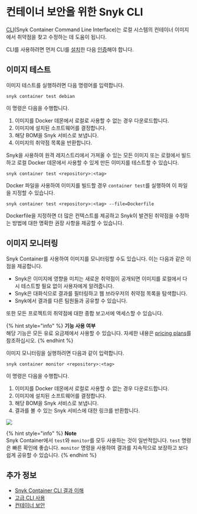 # 컨테이너 보안을 위한 Snyk CLI

[CLI](../../../features/snyk-cli/)(Snyk Container Command Line Interface)는 로컬 시스템의 컨테이너 이미지에서 취약점을 찾고 수정하는 데 도움이 됩니다.

CLI를 사용하려면 먼저 CLI를 [설치](../../../features/snyk-cli/install-the-snyk-cli/)한 다음 [인증](../../../features/snyk-cli/commands/auth.md)해야 합니다.

## 이미지 테스트

이미지 테스트를 실행하려면 다음 명령어를 입력합니다.

```
snyk container test debian
```

이 명령은 다음을 수행합니다.

1. 이미지를 Docker 데몬에서 로컬로 사용할 수 없는 경우 다운로드합니다.
2. 이미지에 설치된 소프트웨어를 결정합니다.
3. 해당 BOM을 Snyk 서비스로 보냅니다.
4. 이미지의 취약점 목록을 반환합니다.

Snyk을 사용하여 원격 레지스트리에서 가져올 수 있는 모든 이미지 또는 로컬에서 빌드하고 로컬 Docker 데몬에서 사용할 수 있게 만든 이미지를 테스트할 수 있습니다.

```
snyk container test <repository>:<tag>
```

Docker 파일을 사용하여 이미지를 빌드할 경우 `container test`를 실행하여 이 파일을 지정할 수 있습니다.

```
snyk container test <repository>:<tag> --file=Dockerfile
```

Dockerfile을 지정하면 더 많은 컨텍스트를 제공하고 Snyk이 발견된 취약점을 수정하는 방법에 대한 명확한 권장 사항을 제공할 수 있습니다.

## 이미지 모니터링

Snyk Container를 사용하여 이미지를 모니터링할 수도 있습니다. 이는 다음과 같은 이점을 제공합니다.

* Snyk은 이미지에 영향을 미치는 새로운 취약점이 공개되면 이미지를 로컬에서 다시 테스트할 필요 없이 사용자에게 알려줍니다.
* Snyk은 대화식으로 결과를 필터링하고 웹 브라우저의 취약점 목록을 탐색합니다.
* Snyk에서 결과를 다른 팀원들과 공유할 수 있습니다.

또한 모든 프로젝트의 취약점에 대한 종합 보고서에 액세스할 수 있습니다.

{% hint style="info" %}
**기능 사용 여부**\
해당 기능은 모든 유료 요금제에서 사용할 수 있습니다. 자세한 내용은 [pricing plans](https://snyk.io/plans/)를 참조하십시오.
{% endhint %}

이미지 모니터링을 실행하려면 다음과 같이 입력합니다.

```
snyk container monitor <repository>:<tag>
```

이 명령은 다음을 수행합니다.

1. 이미지를 Docker 데몬에서 로컬로 사용할 수 없는 경우 다운로드합니다.
2. 이미지에 설치된 소프트웨어를 결정합니다.
3. 해당 BOM을 Snyk 서비스로 보냅니다.
4. 결과를 볼 수 있는 Snyk 서비스에 대한 링크를 반환합니다.

![](../../../.gitbook/assets/monitor.png)

{% hint style="info" %}
**Note**\
Snyk Container에서 `test`와 `monitor`를 모두 사용하는 것이 일반적입니다. `test` 명령은 빠른 확인에 좋습니다. `monitor` 명령을 사용하여 결과를 지속적으로 보장하고 보다 쉽게 공유할 수 있습니다.
{% endhint %}

## 추가 정보

* [Snyk Container CLI 결과 이해](understanding-snyk-container-cli-results.md)
* [고급 CLI 사용](advanced-snyk-container-cli-usage.md)
* [컨테이너 보안](https://snyk.io/learn/container-security/)
